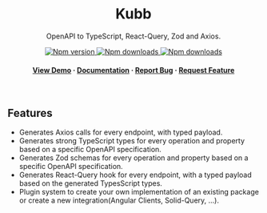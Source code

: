 <div align="center">

  <!-- <img src="assets/logo.png" alt="logo" width="200" height="auto" /> -->
  <h1>Kubb</h1>
  
  <p>
   OpenAPI to TypeScript, React-Query, Zod and Axios. 
  </p>


<!-- Badges -->
<p>
 <a href="https://www.npmjs.com/package/@kubb/core">
  <img alt="Npm version" src="https://img.shields.io/npm/v/@kubb/core?style=for-the-badge"/>
</a>

<a href="https://www.npmjs.com/package/@kubb/core">
  <img alt="Npm downloads" src="https://img.shields.io/bundlephobia/min/@kubb/core?style=for-the-badge"/>
</a>

<a href="https://www.npmjs.com/package/@kubb/core">
  <img alt="Npm downloads" src="https://img.shields.io/npm/dm/@kubb/core?style=for-the-badge"/>
</a>
</p>
   
<h4>
    <a href="https://codesandbox.io/s/github/stijnvanhulle/kubb/tree/main/examples/simple">View Demo</a>
  <span> · </span>
    <a href="https://kubb.dev/" target="_blank">Documentation</a>
  <span> · </span>
    <a href="https://github.com/stijnvanhulle/kubb/issues/">Report Bug</a>
  <span> · </span>
    <a href="https://github.com/stijnvanhulle/kubb/issues/">Request Feature</a>
  </h4>
</div>

<br />

## Features

* Generates Axios calls for every endpoint, with typed payload.
* Generates strong TypeScript types for every operation and property based on a specific OpenAPI specification.
* Generates Zod schemas for every operation and property based on a specific OpenAPI specification.
* Generates React-Query hook for every endpoint, with a typed payload based on the generated TypesScript types.
* Plugin system to create your own implementation of an existing package or create a new integration(Angular Clients, Solid-Query, ...). 

<!-- About the Project 
## :star2: About the Project

<div align="center"> 
  <img src="assets/screenshot.jpg" alt="screenshot" />
</div>
-->
